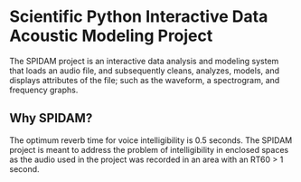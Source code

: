 # Scientific Python Interactive Data Acoustic Modeling Project

The SPIDAM project is an interactive data analysis and modeling system that loads an audio file, and subsequently cleans, analyzes, models, and displays attributes of the file; such as the waveform, a spectrogram, and frequency graphs. 

## Why SPIDAM?

The optimum reverb time for voice intelligibility is 0.5 seconds. The SPIDAM project is meant to address the problem of intelligibility in enclosed spaces as the audio used in the project was recorded in an area with an RT60 > 1 second.
